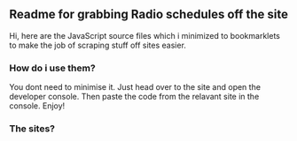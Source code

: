 
##  Readme for grabbing Radio schedules off the site

Hi, here are the JavaScript source files which i minimized to bookmarklets to make the job of scraping stuff off sites easier.

###  How do i use them?

You dont need to minimise it. Just head over to the site and open the developer console. Then paste the code from the relavant site in the console. Enjoy!

###  The sites?

